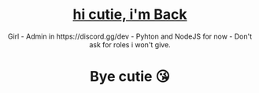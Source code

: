 <div align="center">
  <h1><a href="https://twitter.com/BackFindString_">hi cutie, i'm Back</a></h1>
  <p>
Girl
- Admin in https://discord.gg/dev
- Pyhton and NodeJS for now
- Don't ask for roles i won't give.</back> </p>
</div>
<div align="center">
  <h1>Bye cutie 😘</h1>
</div>
